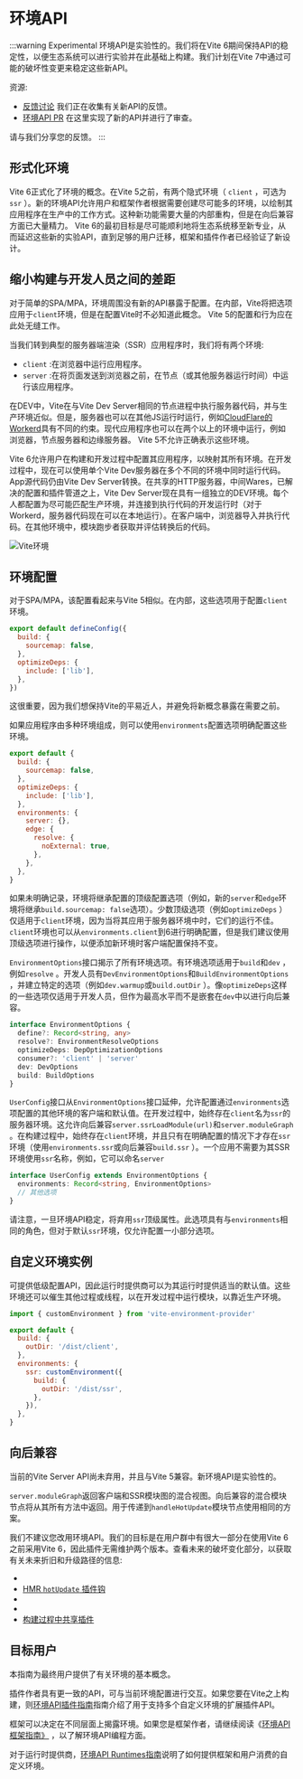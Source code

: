# 环境API

:::warning Experimental
环境API是实验性的。我们将在Vite 6期间保持API的稳定性，以便生态系统可以进行实验并在此基础上构建。我们计划在Vite 7中通过可能的破坏性变更来稳定这些新API。

资源:

- [反馈讨论](https://github.com/vitejs/vite/discussions/16358) 我们正在收集有关新API的反馈。
- [环境API PR](https://github.com/vitejs/vite/pull/16471) 在这里实现了新的API并进行了审查。

请与我们分享您的反馈。
:::

## 形式化环境

Vite 6正式化了环境的概念。在Vite 5之前，有两个隐式环境（ `client` ，可选为`ssr` ）。新的环境API允许用户和框架作者根据需要创建尽可能多的环境，以绘制其应用程序在生产中的工作方式。这种新功能需要大量的内部重构，但是在向后兼容方面已大量精力。 Vite 6的最初目标是尽可能顺利地将生态系统移至新专业，从而延迟这些新的实验API，直到足够的用户迁移，框架和插件作者已经验证了新设计。

## 缩小构建与开发人员之间的差距

对于简单的SPA/MPA，环境周围没有新的API暴露于配置。在内部，Vite将把选项应用于`client`环境，但是在配置Vite时不必知道此概念。 Vite 5的配置和行为应在此处无缝工作。

当我们转到典型的服务器端渲染（SSR）应用程序时，我们将有两个环境:

- `client` :在浏览器中运行应用程序。
- `server` :在将页面发送到浏览器之前，在节点（或其他服务器运行时间）中运行该应用程序。

在DEV中，Vite在与Vite Dev Server相同的节点进程中执行服务器代码，并与生产环境近似。但是，服务器也可以在其他JS运行时运行，例如[CloudFlare的Workerd](/0)具有不同的约束。现代应用程序也可以在两个以上的环境中运行，例如浏览器，节点服务器和边缘服务器。 Vite 5不允许正确表示这些环境。

Vite 6允许用户在构建和开发过程中配置其应用程序，以映射其所有环境。在开发过程中，现在可以使用单个Vite Dev服务器在多个不同的环境中同时运行代码。 App源代码仍由Vite Dev Server转换。在共享的HTTP服务器，中间Wares，已解决的配置和插件管道之上，Vite Dev Server现在具有一组独立的DEV环境。每个人都配置为尽可能匹配生产环境，并连接到执行代码的开发运行时（对于Workerd，服务器代码现在可以在本地运行）。在客户端中，浏览器导入并执行代码。在其他环境中，模块跑步者获取并评估转换后的代码。

![Vite环境](/0)

## 环境配置

对于SPA/MPA，该配置看起来与Vite 5相似。在内部，这些选项用于配置`client`环境。

```js
export default defineConfig({
  build: {
    sourcemap: false,
  },
  optimizeDeps: {
    include: ['lib'],
  },
})
```

这很重要，因为我们想保持Vite的平易近人，并避免将新概念暴露在需要之前。

如果应用程序由多种环境组成，则可以使用`environments`配置选项明确配置这些环境。

```js
export default {
  build: {
    sourcemap: false,
  },
  optimizeDeps: {
    include: ['lib'],
  },
  environments: {
    server: {},
    edge: {
      resolve: {
        noExternal: true,
      },
    },
  },
}
```

如果未明确记录，环境将继承配置的顶级配置选项（例如，新的`server`和`edge`环境将继承`build.sourcemap: false`选项）。少数顶级选项（例如`optimizeDeps` ）仅适用于`client`环境，因为当将其应用于服务器环境中时，它们的运行不佳。 `client`环境也可以从`environments.client`到6进行明确配置，但是我们建议使用顶级选项进行操作，以便添加新环境时客户端配置保持不变。

`EnvironmentOptions`接口揭示了所有环境选项。有环境选项适用于`build`和`dev` ，例如`resolve` 。开发人员有`DevEnvironmentOptions`和`BuildEnvironmentOptions` ，并建立特定的选项（例如`dev.warmup`或`build.outDir` ）。像`optimizeDeps`这样的一些选项仅适用于开发人员，但作为最高水平而不是嵌套在`dev`中以进行向后兼容。

```ts
interface EnvironmentOptions {
  define?: Record<string, any>
  resolve?: EnvironmentResolveOptions
  optimizeDeps: DepOptimizationOptions
  consumer?: 'client' | 'server'
  dev: DevOptions
  build: BuildOptions
}
```

`UserConfig`接口从`EnvironmentOptions`接口延伸，允许配置通过`environments`选项配置的其他环境的客户端和默认值。在开发过程中，始终存在`client`名为`ssr`的服务器环境。这允许向后兼容`server.ssrLoadModule(url)`和`server.moduleGraph` 。在构建过程中，始终存在`client`环境，并且只有在明确配置的情况下才存在`ssr`环境（使用`environments.ssr`或向后兼容`build.ssr` ）。一个应用不需要为其SSR环境使用`ssr`名称，例如，它可以命名`server`

```ts
interface UserConfig extends EnvironmentOptions {
  environments: Record<string, EnvironmentOptions>
  // 其他选项
}
```

请注意，一旦环境API稳定，将弃用`ssr`顶级属性。此选项具有与`environments`相同的角色，但对于默认`ssr`环境，仅允许配置一小部分选项。

## 自定义环境实例

可提供低级配置API，因此运行时提供商可以为其运行时提供适当的默认值。这些环境还可以催生其他过程或线程，以在开发过程中运行模块，以靠近生产环境。

```js
import { customEnvironment } from 'vite-environment-provider'

export default {
  build: {
    outDir: '/dist/client',
  },
  environments: {
    ssr: customEnvironment({
      build: {
        outDir: '/dist/ssr',
      },
    }),
  },
}
```

## 向后兼容

当前的Vite Server API尚未弃用，并且与Vite 5兼容。新环境API是实验性的。

`server.moduleGraph`返回客户端和SSR模块图的混合视图。向后兼容的混合模块节点将从其所有方法中返回。用于传递到`handleHotUpdate`模块节点使用相同的方案。

我们不建议您改用环境API。我们的目标是在用户群中有很大一部分在使用Vite 6之前采用Vite 6，因此插件无需维护两个版本。查看未来的破坏变化部分，以获取有关未来折旧和升级路径的信息:

-
- [HMR `hotUpdate` 插件钩](/en/changes/hotupdate-hook)
-
-
- [构建过程中共享插件](/en/changes/shared-plugins-during-build)

## 目标用户

本指南为最终用户提供了有关环境的基本概念。

插件作者具有更一致的API，可与当前环境配置进行交互。如果您要在Vite之上构建，则[环境API插件指南](/0)指南介绍了用于支持多个自定义环境的扩展插件API。

框架可以决定在不同层面上揭露环境。如果您是框架作者，请继续阅读《[环境API框架指南》](/0) ，以了解环境API编程方面。

对于运行时提供商，[环境API Runtimes指南](/0)说明了如何提供框架和用户消费的自定义环境。
